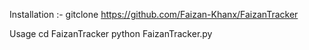 Installation :- 
gitclone https://github.com/Faizan-Khanx/FaizanTracker

Usage
cd FaizanTracker 
python FaizanTracker.py
